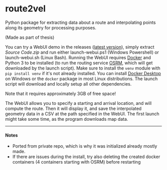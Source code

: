 # route2vel

Python package for extracting data about a route and interpolating points along its geometry for processing purposes.

(Made as part of thesis)

You can try a WebUI demo in the releases ([latest version](https://github.com/filloax/route2vel/releases/latest)), simply extract *Source Code.zip* and run either launch-webui.ps1 (Windows Powershell) or launch-webui.sh (Linux Bash). 
Running the WebUI requires [Docker](https://www.docker.com/) and Python 3 to be installed (to run the routing service [OSRM](https://project-osrm.org/), which will get downloaded by the launch script). Make sure to install the `venv` module with `pip install venv` if it's not already installed.
You can install [Docker Desktop](https://www.docker.com/products/docker-desktop/) on Windows or the `docker` package in most Linux distributions. The launch script will download and locally setup
all other dependencies.

Note that it requires approximately 3GB of free space!

The WebUI allows you to specify a starting and arrival location, and will compute the route. Then it will display it, and save the interpolated geometry data in a CSV at the path specified in the WebUI. The first launch
might take some time, as the program downloads map data.

---

#### Notes

- Ported from private repo, which is why it was initialized already mostly made.
- If there are issues during the install, try also deleting the created docker containers (4 containers starting with OSRM) before restarting
